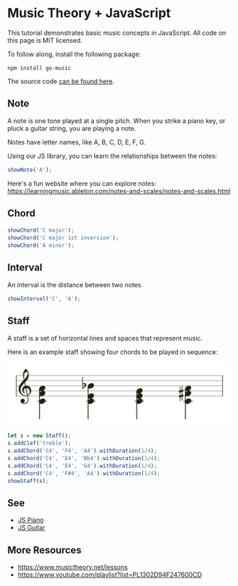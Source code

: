 # Music Theory + JavaScript

This tutorial demonstrates basic music concepts in JavaScript. All code on this page is MIT licensed.

To follow along, install the following package:

```
npm install go-music
```

The source code [can be found here](https://github.com/ronyeh/music).

## Note

A note is one tone played at a single pitch. When you strike a piano key, or pluck a guitar string, you are playing a note.

Notes have letter names, like A, B, C, D, E, F, G.

Using our JS library, you can learn the relationships between the notes:

```ts
showNote('A');
```

Here's a fun website where you can explore notes: https://learningmusic.ableton.com/notes-and-scales/notes-and-scales.html


## Chord

```ts
showChord('C major');
showChord('C major 1st inversion');
showChord('A minor');
```

## Interval

An interval is the distance between two notes.

```ts
showInterval('C', 'A');
```

## Staff

A staff is a set of horizontal lines and spaces that represent music.

Here is an example staff showing four chords to be played in sequence:

![Staff](i/staff-000001.png)

```ts
let s = new Staff();
s.addClef('treble');
s.addChord('C4', 'F4', 'A4').withDuration(1/4);
s.addChord('C4', 'E4', 'Bb4').withDuration(1/4);
s.addChord('C4', 'E4', 'G4').withDuration(1/4);
s.addChord('C4', 'F#4', 'A4').withDuration(1/4);
showStaff(s);
```

## See
* [JS Piano](https://piano.js.org/)
* [JS Guitar](https://guitar.js.org/)

## More Resources
* https://www.musictheory.net/lessons
* https://www.youtube.com/playlist?list=PL1302D94F247600CD
